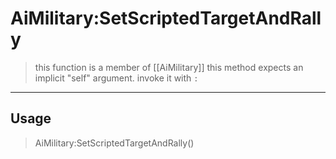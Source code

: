 # AiMilitary:SetScriptedTargetAndRally
> this function is a member of [[AiMilitary]]
> this method expects an implicit "self" argument. invoke it with `:`
-----
## Usage
> AiMilitary:SetScriptedTargetAndRally()
